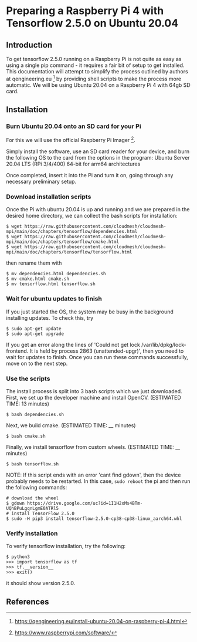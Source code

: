 # Preparing a Raspberry Pi 4 with Tensorflow 2.5.0 on Ubuntu 20.04

## Introduction
To get tensorflow 2.5.0 running on a Raspberry Pi is not quite as easy as using a single pip command - it requires a fair bit of setup to get installed.
This documentation will attempt to simplify the process outlined by authors at qengineering.eu [^ref1] by providing shell scripts to make the process more automatic.
We will be using Ubuntu 20.04 on a Raspberry Pi 4 with 64gb SD card.

## Installation

### Burn Ubuntu 20.04 onto an SD card for your Pi
For this we will use the official Raspberry Pi Imager [^ref2].

Simply install the software, use an SD card reader for your device, and burn the following OS to the card from the options in the program:
Ubuntu Server 20.04 LTS (RPi 3/4/400) 64-bit for arm64 architectures

Once completed, insert it into the Pi and turn it on, going through any necessary preliminary setup.

### Download installation scripts
Once the Pi with ubuntu 20.04 is up and running and we are prepared in the desired home directory, we can collect the bash scripts for installation:
```
$ wget https://raw.githubusercontent.com/cloudmesh/cloudmesh-mpi/main/doc/chapters/tensorflow/dependencies.html
$ wget https://raw.githubusercontent.com/cloudmesh/cloudmesh-mpi/main/doc/chapters/tensorflow/cmake.html
$ wget https://raw.githubusercontent.com/cloudmesh/cloudmesh-mpi/main/doc/chapters/tensorflow/tensorflow.html
```
then rename them with 
```
$ mv dependencies.html dependencies.sh
$ mv cmake.html cmake.sh
$ mv tensorflow.html tensorflow.sh
```

### Wait for ubuntu updates to finish
If you just started the OS, the system may be busy in the background installing updates. To check this, try
```
$ sudo apt-get update
$ sudo apt-get upgrade
```
If you get an error along the lines of 'Could not get lock /var/lib/dpkg/lock-frontend.  It is held by process 2863 (unattended-upgr)', then you need to wait for updates to finish. Once you can run these commands successfully, move on to the next step. 

### Use the scripts

The install process is split into 3 bash scripts which we just downloaded.
First, we set up the developer machine and install OpenCV.
(ESTIMATED TIME: 13 minutes)
```
$ bash dependencies.sh
```


Next, we build cmake.
(ESTIMATED TIME: __ minutes)
```
$ bash cmake.sh
```


Finally, we install tensorflow from custom wheels.
(ESTIMATED TIME: __ minutes)
```
$ bash tensorflow.sh
```
NOTE: If this script ends with an error 'cant find gdown', then the device probably needs to be restarted. In this case, ```sudo reboot``` the pi and then run the following commands:
```
# download the wheel
$ gdown https://drive.google.com/uc?id=1I1H2xMs4BTm-UQhBPuLgqnLgmE0ATRl5
# install TensorFlow 2.5.0
$ sudo -H pip3 install tensorflow-2.5.0-cp38-cp38-linux_aarch64.whl
```

### Verify installation
To verify tensorflow installation, try the following:
```
$ python3
>>> import tensorflow as tf
>>> tf.__version__
>>> exit()
```
it should show version 2.5.0.

## References

[^ref1]: https://qengineering.eu/install-ubuntu-20.04-on-raspberry-pi-4.html
[^ref2]: https://www.raspberrypi.com/software/
